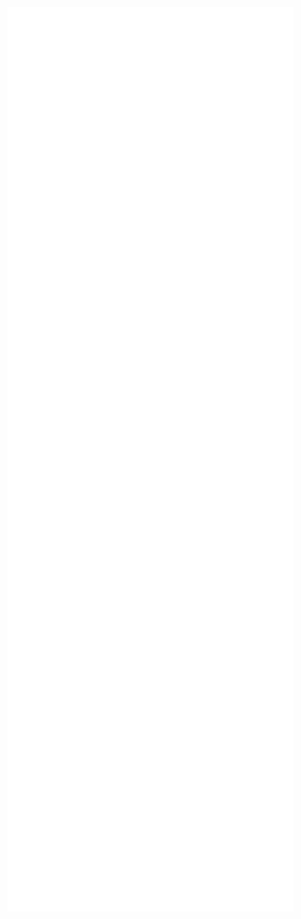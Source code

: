 <div style="display: flex; flex-wrap: wrap;">
  <img src="github-metrics.svg" alt="GitHub Metrics" width="600" style="vertical-align: top; margin-right: 10px;"/>
  <img src="iso_calender.svg" alt="ISO Calendar" width="600" style="vertical-align: top;"/>
</div>

<div style="display: flex; flex-wrap: wrap;">
  <img src="metrics.plugin.languages.indepth.svg" alt="In-depth Languages" width="600" style="vertical-align: top; margin-right: 10px;"/>
  <img src="metrics.plugin.activity.svg" alt="Plugin Activity" width="600" style="vertical-align: top;"/>
</div>

<img src="contributions.svg" alt="Contributions" width="600" style="vertical-align: top;"/>
